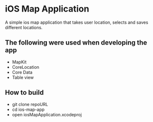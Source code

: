 # iOS Map Application

A simple ios map application that takes user location, selects and saves different locations. 

## The following were used when developing the app
- MapKit
- CoreLocation
- Core Data
- Table view 

## How to build
- git clone repoURL
- cd ios-map-app
- open iosMapApplication.xcodeproj
